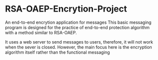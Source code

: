 # RSA-OAEP-Encrytion-Project
An end-to-end encrytion application for messages
This basic messaging program is designed for the practice of end-to-end protection algorithm with a method similar to RSA-OAEP.

It uses a web server to send messages to users, therefore, it will not work when the sever is closed.
However, the main focus here is the encryption algorithm itself rather than the functional messaging 

